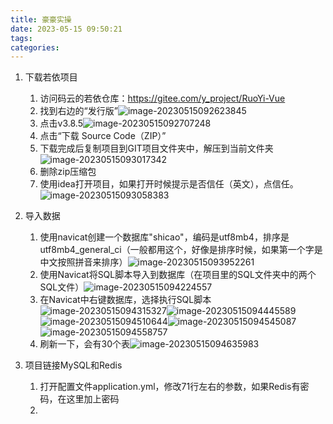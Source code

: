 ```yaml
---
title: 豪豪实操
date: 2023-05-15 09:50:21
tags:
categories:
---
```


1. 下载若依项目
   1. 访问码云的若依仓库：https://gitee.com/y_project/RuoYi-Vue
   2. 找到右边的“发行版”![image-20230515092623845](https://anmeng.i234.me:10000/typora/macbookpro2015core/2023/05/15/image-20230515092623845_repeat_1684113986477__922666.png)
   3. 点击v3.8.5![image-20230515092707248](https://anmeng.i234.me:10000/typora/macbookpro2015core/2023/05/15/image-20230515092707248_repeat_1684114028827__605359.png)
   4. 点击“下载 Source Code（ZIP）”
   5. 下载完成后复制项目到GIT项目文件夹中，解压到当前文件夹![image-20230515093017342](https://anmeng.i234.me:10000/typora/macbookpro2015core/2023/05/15/image-20230515093017342_repeat_1684114219095__871852.png)
   6. 删除zip压缩包
   7. 使用idea打开项目，如果打开时候提示是否信任（英文），点信任。![image-20230515093058383](https://anmeng.i234.me:10000/typora/macbookpro2015core/2023/05/15/image-20230515093058383_repeat_1684114260460__615443_repeat_1684115462674__891106.png)

2. 导入数据
   1. 使用navicat创建一个数据库"shicao"，编码是utf8mb4，排序是utf8mb4_general_ci（一般都用这个，好像是排序时候，如果第一个字是中文按照拼音来排序）![image-20230515093952261](https://anmeng.i234.me:10000/typora/macbookpro2015core/2023/05/15/image-20230515093952261_repeat_1684114794385__056455_repeat_1684115463031__202965.png)
   2. 使用Navicat将SQL脚本导入到数据库（在项目里的SQL文件夹中的两个SQL文件）![image-20230515094224557](https://anmeng.i234.me:10000/typora/macbookpro2015core/2023/05/15/image-20230515094224557_repeat_1684115536387__269965_repeat_1684115550400__170638.png)
   3. 在Navicat中右键数据库，选择执行SQL脚本![image-20230515094315327](https://anmeng.i234.me:10000/typora/macbookpro2015core/2023/05/15/image-20230515094315327_repeat_1684114997004__624283_repeat_1684115462829__637926.png)![image-20230515094445589](https://anmeng.i234.me:10000/typora/macbookpro2015core/2023/05/15/image-20230515094445589_repeat_1684115088586__261533_repeat_1684115463038__580587.png)![image-20230515094510644](https://anmeng.i234.me:10000/typora/macbookpro2015core/2023/05/15/image-20230515094510644_repeat_1684115232335__273977_repeat_1684115462674__518003.png)![image-20230515094545087](https://anmeng.i234.me:10000/typora/macbookpro2015core/2023/05/15/image-20230515094545087_repeat_1684115146150__444946_repeat_1684115462857__390698.png)![image-20230515094558757](https://anmeng.i234.me:10000/typora/macbookpro2015core/2023/05/15/image-20230515094558757_repeat_1684115160235__418743_repeat_1684115462786__787865.png)
   4. 刷新一下，会有30个表![image-20230515094635983](https://anmeng.i234.me:10000/typora/macbookpro2015core/2023/05/15/image-20230515094635983_repeat_1684115198014__683777_repeat_1684115463020__606501.png) 

3. 项目链接MySQL和Redis
   1. 打开配置文件application.yml，修改71行左右的参数，如果Redis有密码，在这里加上密码
   2. 
